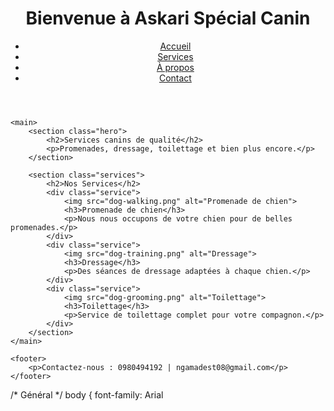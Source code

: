 <!DOCTYPE html>
<html lang="fr">
<head>
    <meta charset="UTF-8">
    <meta name="viewport" content="width=device-width, initial-scale=1.0">
    <title>Accueil - Askari Spécial Canin</title>
    <link rel="stylesheet" href="styles.css">
</head>
<body>
    <header>
        <div class="container">
            <h1>Bienvenue à Askari Spécial Canin</h1>
            <nav>
                <ul>
                    <li><a href="#">Accueil</a></li>
                    <li><a href="#">Services</a></li>
                    <li><a href="#">À propos</a></li>
                    <li><a href="#">Contact</a></li>
                </ul>
            </nav>
        </div>
    </header>

    <main>
        <section class="hero">
            <h2>Services canins de qualité</h2>
            <p>Promenades, dressage, toilettage et bien plus encore.</p>
        </section>

        <section class="services">
            <h2>Nos Services</h2>
            <div class="service">
                <img src="dog-walking.png" alt="Promenade de chien">
                <h3>Promenade de chien</h3>
                <p>Nous nous occupons de votre chien pour de belles promenades.</p>
            </div>
            <div class="service">
                <img src="dog-training.png" alt="Dressage">
                <h3>Dressage</h3>
                <p>Des séances de dressage adaptées à chaque chien.</p>
            </div>
            <div class="service">
                <img src="dog-grooming.png" alt="Toilettage">
                <h3>Toilettage</h3>
                <p>Service de toilettage complet pour votre compagnon.</p>
            </div>
        </section>
    </main>

    <footer>
        <p>Contactez-nous : 0980494192 | ngamadest08@gmail.com</p>
    </footer>
</body>
</html>/* Général */
body {
    font-family: Arial
